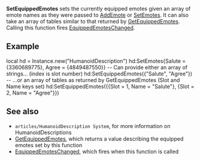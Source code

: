 **SetEquippedEmotes** sets the currently equipped emotes given an array of emote names as they were passed to [AddEmote](https://developer.roblox.com/en-us/api-reference/function/HumanoidDescription/AddEmote) or [SetEmotes](https://developer.roblox.com/en-us/api-reference/function/HumanoidDescription/SetEmotes). It can also take an array of tables similar to that returned by [GetEquippedEmotes](https://developer.roblox.com/en-us/api-reference/function/HumanoidDescription/GetEquippedEmotes). Calling this function fires [EquippedEmotesChanged](https://developer.roblox.com/en-us/api-reference/event/HumanoidDescription/EquippedEmotesChanged).

Example
-------

local hd = Instance.new("HumanoidDescription")
hd:SetEmotes{Salute = {3360689775}, Agree = {4849487550}}
-- Can provide either an array of strings... (index is slot number)
hd:SetEquippedEmotes({"Salute", "Agree"})
-- ...or an array of tables as returned by GetEquippedEmotes (Slot and Name keys set)
hd:SetEquippedEmotes({{Slot = 1, Name = "Salute"}, {Slot = 2, Name = "Agree"}})

See also
--------

*   `articles/HumanoidDescription System`, for more information on HumanoidDescriptions
*   [GetEquippedEmotes](https://developer.roblox.com/en-us/api-reference/function/HumanoidDescription/GetEquippedEmotes), which returns a value describing the equipped emotes set by this function
*   [EquippedEmotesChanged](https://developer.roblox.com/en-us/api-reference/event/HumanoidDescription/EquippedEmotesChanged), which fires when this function is called